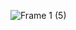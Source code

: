 ![Frame 1 (5)](https://github.com/pernydev/pernydev/assets/83672513/c022b963-d219-4d44-b409-bbdb87da2b55)

